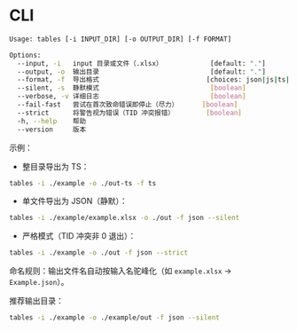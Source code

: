 # CLI

```bash
Usage: tables [-i INPUT_DIR] [-o OUTPUT_DIR] [-f FORMAT]

Options:
  --input, -i   input 目录或文件（.xlsx）            [default: "."]
  --output, -o  输出目录                            [default: "."]
  --format, -f  导出格式                           [choices: json|js|ts|ts-interface|jsonx]
  --silent, -s  静默模式                            [boolean]
  --verbose, -v 详细日志                            [boolean]
  --fail-fast   尝试在首次致命错误即停止（尽力）      [boolean]
  --strict      将警告视为错误（TID 冲突报错）        [boolean]
  -h, --help    帮助
  --version     版本
```

示例：
- 整目录导出为 TS：
```bash
tables -i ./example -o ./out-ts -f ts
```
- 单文件导出为 JSON（静默）：
```bash
tables -i ./example/example.xlsx -o ./out -f json --silent
```
- 严格模式（TID 冲突非 0 退出）：
```bash
tables -i ./example -o ./out -f json --strict
```

命名规则：输出文件名自动按输入名驼峰化（如 `example.xlsx` -> `Example.json`）。

推荐输出目录：
```bash
tables -i ./example -o ./example/out -f json --silent
```
